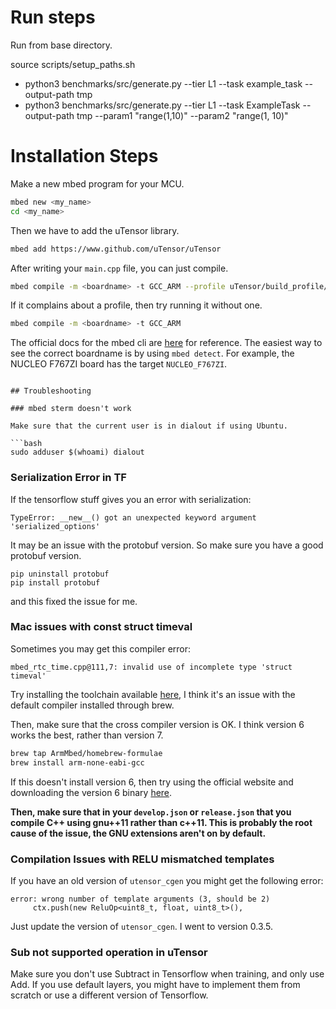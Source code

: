 # Run steps

Run from base directory.

source scripts/setup_paths.sh
- python3 benchmarks/src/generate.py --tier L1 --task example_task --output-path tmp
- python3 benchmarks/src/generate.py --tier L1 --task ExampleTask --output-path tmp --param1 "range(1,10)" --param2 "range(1, 10)"

# Installation Steps

Make a new mbed program for your MCU.

```bash
mbed new <my_name>
cd <my_name>
```

Then we have to add the uTensor library.

```bash
mbed add https://www.github.com/uTensor/uTensor
```

After writing your `main.cpp` file, you can just compile.

```bash
mbed compile -m <boardname> -t GCC_ARM --profile uTensor/build_profile/release.json
```

If it complains about a profile, then try running it without one.

```bash
mbed compile -m <boardname> -t GCC_ARM
```

The official docs for the mbed cli are [here](https://os.mbed.com/docs/mbed-os/v5.13/tools/developing-mbed-cli.html) for reference.
The easiest way to see the correct boardname is by using `mbed detect`.
For example, the NUCLEO F767ZI board has the target `NUCLEO_F767ZI`.


```

## Troubleshooting

### mbed sterm doesn't work

Make sure that the current user is in dialout if using Ubuntu.

```bash
sudo adduser $(whoami) dialout
```

### Serialization Error in TF

If the tensorflow stuff gives you an error with serialization:

```
TypeError: __new__() got an unexpected keyword argument 'serialized_options'
```

It may be an issue with the protobuf version. So make sure you have a good protobuf version.

```
pip uninstall protobuf
pip install protobuf
```

and this fixed the issue for me.

### Mac issues with const struct timeval

Sometimes you may get this compiler error:

```
mbed_rtc_time.cpp@111,7: invalid use of incomplete type 'struct timeval'
```

Try installing the toolchain available [here](https://github.com/ARMmbed/mbed-cli-osx-installer/releases/tag/v0.0.10), I think it's an issue with the default compiler installed through brew.

Then, make sure that the cross compiler version is OK.
I think version 6 works the best, rather than version 7.

```bash
brew tap ArmMbed/homebrew-formulae
brew install arm-none-eabi-gcc 
```

If this doesn't install version 6, then try using the official website and downloading the version 6 binary [here](https://developer.arm.com/tools-and-software/open-source-software/developer-tools/gnu-toolchain/gnu-rm/downloads).

__Then, make sure that in your `develop.json` or `release.json` that you compile C++ using gnu++11 rather than c++11. This is probably the root cause of the issue, the GNU extensions aren't on by default.__

### Compilation Issues with RELU mismatched templates

If you have an old version of `utensor_cgen` you might get the following error:

```
error: wrong number of template arguments (3, should be 2)
     ctx.push(new ReluOp<uint8_t, float, uint8_t>(),
```

Just update the version of `utensor_cgen`. I went to version 0.3.5.

### Sub not supported operation in uTensor

Make sure you don't use Subtract in Tensorflow when training, and only use Add.
If you use default layers, you might have to implement them from scratch or use a different version of Tensorflow.
